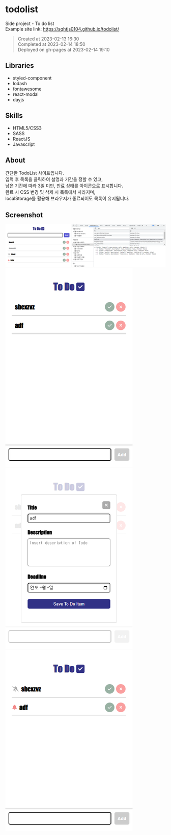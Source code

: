 # todolist
Side project - To do list<br/>
Example site link: https://sqhtjs0104.github.io/todolist/

> Created at 2023-02-13 16:30<br/>
> Completed at 2023-02-14 18:50<br/>
> Deployed on gh-pages at 2023-02-14 19:10

## Libraries
- styled-component
- lodash
- fontawesome
- react-modal
- dayjs
  
## Skills
- HTML5/CSS3
- SASS
- ReactJS
- Javascript

## About
간단한 TodoList 사이트입니다.<br/>
입력 후 목록을 클릭하여 설명과 기간을 정할 수 있고,<br/>
남은 기간에 따라 3일 미만, 만료 상태를 아이콘으로 표시합니다.<br/>
완료 시 CSS 변경 및 삭제 시 목록에서 사라지며,<br/>
localStorage를 활용해 브라우저가 종료되어도 목록이 유지됩니다.

## Screenshot
![IMG](./capture/screenshot.PNG)
![IMG](./capture/1.png)
![IMG](./capture/2.png)
![IMG](./capture/3.png)